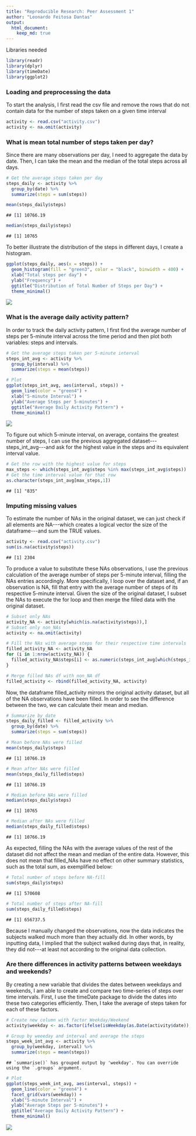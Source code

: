 ```yaml
---
title: "Reproducible Research: Peer Assessment 1"
author: "Leonardo Feitosa Dantas"
output:
  html_document:
    keep_md: true
---
```



Libraries needed

```r
library(readr)
library(dplyr)
library(timeDate)
library(ggplot2)
```

### Loading and preprocessing the data
To start the analysis, I first read the csv file and remove the rows that do not contain data for the number of steps taken on a given time interval

```r
activity <- read.csv("activity.csv")
activity <- na.omit(activity)
```

### What is mean total number of steps taken per day?
Since there are many observations per day, I need to aggregate the data by date. Then, I can take the mean and the median of the total steps across all days.

```r
# Get the average steps taken per day
steps_daily <- activity %>%
  group_by(date) %>%
  summarize(steps = sum(steps))
```


```r
mean(steps_daily$steps)
```

```
## [1] 10766.19
```

```r
median(steps_daily$steps)
```

```
## [1] 10765
```

To better illustrate the distribution of the steps in different days, I create a histogram.

```r
ggplot(steps_daily, aes(x = steps)) +
  geom_histogram(fill = "green3", color = "black", binwidth = 400) +
  xlab("Total steps per day") +
  ylab("Frequency") +
  ggtitle("Distribution of Total Number of Steps per Day") +
  theme_minimal()
```

![](PA1_template_files/figure-html/unnamed-chunk-6-1.png)<!-- -->

### What is the average daily activity pattern?
In order to track the daily activity pattern, I first find the average number of steps per 5-minute interval across the time period and then plot both variables: steps and intervals.

```r
# Get the average steps taken per 5-minute interval
steps_int_avg <- activity %>%
  group_by(interval) %>%
  summarize(steps = mean(steps))

# Plot
ggplot(steps_int_avg, aes(interval, steps)) +
  geom_line(color = "green4") +
  xlab("5-minute Interval") +
  ylab("Average Steps per 5-minutes") +
  ggtitle("Average Daily Activity Pattern") +
  theme_minimal()
```

![](PA1_template_files/figure-html/unnamed-chunk-7-1.png)<!-- -->

To figure out which 5-minute interval, on average, contains the greatest number of steps, I can use the previous aggregated dataset---steps_int_avg---and ask for the highest value in the steps and its equivalent interval value.

```r
# Get the row with the highest value for steps
max_steps <- which(steps_int_avg$steps %in% max(steps_int_avg$steps))
# Get the time interval value for that row
as.character(steps_int_avg[max_steps,1])
```

```
## [1] "835"
```

### Imputing missing values
To estimate the number of NAs in the original dataset, we can just check if all elements are NA---which creates a logical vector the size of the dataframe---and sum the TRUE values.

```r
activity <- read.csv("activity.csv")
sum(is.na(activity$steps))
```

```
## [1] 2304
```

To produce a value to substitute these NAs observations, I use the previous calculation of the average number of steps per 5-minute interval, filling the NAs entries accordingly. More specifically, I loop over the dataset and, if an observation is NA, fill that entry with the average number of steps of its respective 5-minute interval. Given the size of the original dataset, I subset the NAs to execute the for loop and then merge the filled data with the original dataset.


```r
# Subset only NAs
activity_NA <- activity[which(is.na(activity$steps)),]
# Subset only non_NAs
activity <- na.omit(activity)

# Fill the NAs with average steps for their respective time intervals
filled_activity_NA <- activity_NA
for (i in 1:nrow(activity_NA)) {
  filled_activity_NA$steps[i] <- as.numeric(steps_int_avg[which(steps_int_avg$interval %in% activity_NA$interval[i]),2])
}

# Merge filled NAs df with non_NA df
filled_activity <- rbind(filled_activity_NA, activity)
```

Now, the dataframe filled_activity mirrors the original activity dataset, but all of the NA observations have been filled. In order to see the difference between the two, we can calculate their mean and median.

```r
# Summarize by date
steps_daily_filled <- filled_activity %>%
  group_by(date) %>%
  summarize(steps = sum(steps))

# Mean before NAs were filled
mean(steps_daily$steps)
```

```
## [1] 10766.19
```

```r
# Mean after NAs were filled
mean(steps_daily_filled$steps)
```

```
## [1] 10766.19
```

```r
# Median before NAs were filled
median(steps_daily$steps)
```

```
## [1] 10765
```

```r
# Median after NAs were filled
median(steps_daily_filled$steps)
```

```
## [1] 10766.19
```

As expected, filling the NAs with the average values of the rest of the dataset did not affect the mean and median of the entire data. However, this does not mean that filled_NAs have no effect on other summary statistics, such as the total sum, as exemplified below:

```r
# Total number of steps before NA-fill
sum(steps_daily$steps)
```

```
## [1] 570608
```

```r
# Total number of steps after NA-fill
sum(steps_daily_filled$steps)
```

```
## [1] 656737.5
```

Because I manually changed the observations, now the data indicates the subjects walked much more than they actually did. In other words, by inputting data, I implied that the subject walked during days that, in reality, they did not---at least not according to the original data collection. 

### Are there differences in activity patterns between weekdays and weekends?

By creating a new variable that divides the dates between weekdays and weekends, I am able to create and compare two time-series of steps over time intervals. First, I use the timeDate package to divide the dates into these two categories efficiently. Then, I take the average of steps taken for each of these factors.


```r
# Create new column with factor Weekday/Weekend
activity$weekday <- as.factor(ifelse(isWeekday(as.Date(activity$date)), "Weekday", "Weekend"))

# Group by weeeday and interval and average the steps
steps_week_int_avg <- activity %>%
  group_by(weekday, interval) %>%
  summarize(steps = mean(steps))
```

```
## `summarise()` has grouped output by 'weekday'. You can override using the `.groups` argument.
```

```r
# Plot
ggplot(steps_week_int_avg, aes(interval, steps)) +
  geom_line(color = "green4") +
  facet_grid(vars(weekday)) +
  xlab("5-minute Interval") +
  ylab("Average Steps per 5-minutes") +
  ggtitle("Average Daily Activity Pattern") +
  theme_minimal()
```

![](PA1_template_files/figure-html/unnamed-chunk-13-1.png)<!-- -->

